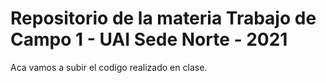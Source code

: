 # Repositorio de la materia Trabajo de Campo 1 - UAI Sede Norte - 2021

Aca vamos a subir el codigo realizado en clase.

